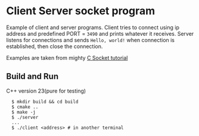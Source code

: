 # Client Server socket program

Example of client and server programs.
Client tries to connect using ip address and predefined PORT = `3490` and prints whatever it receives.
Server listens for connections and sends `Hello, world!` when connection is established, then close the connection.

Examples are taken from mighty [C Socket tutorial](https://beej.us/guide/bgnet/html/#client-server-background)

## Build and Run

C++ version 23(pure for testing)

```
  $ mkdir build && cd build
  $ cmake ..
  $ make -j
  $ ./server
  ...
  $ ./client <address> # in another terminal
```